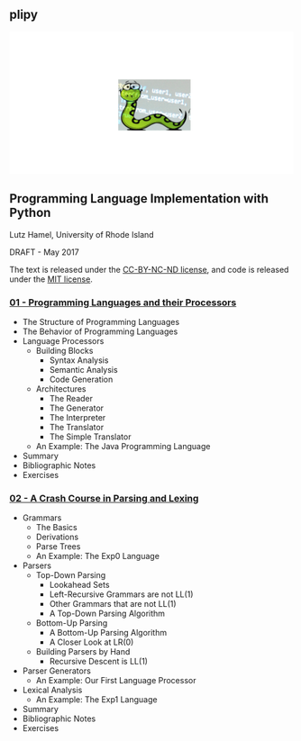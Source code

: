
## plipy

![cover image](cover-image.gif)

## Programming Language Implementation with Python
Lutz Hamel, University of Rhode Island

DRAFT - May 2017

The text is released under the [CC-BY-NC-ND license](https://creativecommons.org/licenses/by-nc-nd/3.0/us/legalcode), and code is released under the [MIT license](https://opensource.org/licenses/MIT).

### [01 - Programming Languages and their Processors](https://nbviewer.jupyter.org/github/lutzhamel/plipy/blob/master/Notebooks/chap01.ipynb)
- The Structure of Programming Languages
- The Behavior of Programming Languages
- Language Processors
  - Building Blocks
    - Syntax Analysis
    - Semantic Analysis
    - Code Generation
  - Architectures
    - The Reader
    - The Generator
    - The Interpreter
    - The Translator
    - The Simple Translator
  - An Example: The Java Programming Language
- Summary
- Bibliographic Notes
- Exercises

### [02 - A Crash Course in Parsing and Lexing](https://nbviewer.jupyter.org/github/lutzhamel/plipy/blob/master/Notebooks/chap02a.ipynb)
- Grammars
  - The Basics
  - Derivations
  - Parse Trees
  - An Example: The Exp0 Language
- Parsers
  - Top-Down Parsing
    - Lookahead Sets
    - Left-Recursive Grammars are not LL(1)
    - Other Grammars that are not LL(1)
    - A Top-Down Parsing Algorithm
  - Bottom-Up Parsing
    - A Bottom-Up Parsing Algorithm
    - A Closer Look at LR(0)
  - Building Parsers by Hand
    - Recursive Descent is LL(1)
- Parser Generators
  - An Example: Our First Language Processor
- Lexical Analysis
  - An Example: The Exp1 Language
- Summary
- Bibliographic Notes
- Exercises

